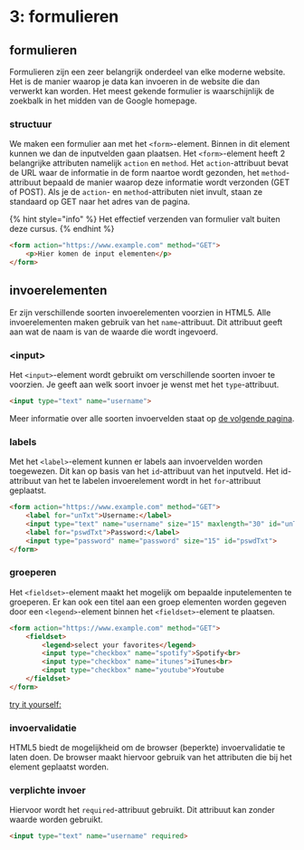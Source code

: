 # 3: formulieren

## formulieren

Formulieren zijn een zeer belangrijk onderdeel van elke moderne website. Het is de manier waarop je data kan invoeren in de website die dan verwerkt kan worden. Het meest gekende formulier is waarschijnlijk de zoekbalk in het midden van de Google homepage.

### structuur

We maken een formulier aan met het `<form>`-element. Binnen in dit element kunnen we dan de inputvelden gaan plaatsen. Het `<form>`-element heeft 2 belangrijke attributen namelijk `action` en `method`. Het `action`-attribuut bevat de URL waar de informatie in de form naartoe wordt gezonden, het `method`-attribuut bepaald de manier waarop deze informatie wordt verzonden (GET of POST). Als je de `action`- en `method`-attributen niet invult, staan ze standaard op GET naar het adres van de pagina.

{% hint style="info" %}
Het effectief verzenden van formulier valt buiten deze cursus.
{% endhint %}

```html
<form action="https://www.example.com" method="GET">
    <p>Hier komen de input elementen</p>
</form>
```

## invoerelementen

Er zijn verschillende soorten invoerelementen voorzien in HTML5. Alle invoerelementen maken gebruik van het `name`-attribuut. Dit attribuut geeft aan wat de naam is van de waarde die wordt ingevoerd.

### \<input>

Het `<input>`-element wordt gebruikt om verschillende soorten invoer te voorzien. Je geeft aan welk soort invoer je wenst met het `type`-attribuut.

```html
<input type="text" name="username">
```

Meer informatie over alle soorten invoervelden staat op [de volgende pagina](https://github.com/barbaralettany/webtech-js/blob/main/html/3-formulieren/html/3_formulieren/invoervelden.md).

### labels

Met het `<label>`-element kunnen er labels aan invoervelden worden toegewezen. Dit kan op basis van het `id`-attribuut van het inputveld. Het id-attribuut van het te labelen invoerelement wordt in het `for`-attribuut geplaatst.

```html
<form action="https://www.example.com" method="GET">
    <label for="unTxt">Username:</label>
    <input type="text" name="username" size="15" maxlength="30" id="unTxt"><br>
    <label for="pswdTxt">Password:</label>
    <input type="password" name="password" size="15" id="pswdTxt">
</form>
```

### groeperen

Het `<fieldset>`-element maakt het mogelijk om bepaalde inputelementen te groeperen. Er kan ook een titel aan een groep elementen worden gegeven door een `<legend>`-element binnen het `<fieldset>`-element te plaatsen.

```html
<form action="https://www.example.com" method="GET">
    <fieldset>
        <legend>select your favorites</legend>
        <input type="checkbox" name="spotify">Spotify<br>
        <input type="checkbox" name="itunes">iTunes<br>            
        <input type="checkbox" name="youtube">Youtube
    </fieldset>
</form>
```

[try it yourself:](https://www.w3schools.com/tags/tryit.asp?filename=tryhtml_fieldset)

### invoervalidatie

HTML5 biedt de mogelijkheid om de browser (beperkte) invoervalidatie te laten doen. De browser maakt hiervoor gebruik van het attributen die bij het element geplaatst worden.

### verplichte invoer

Hiervoor wordt het `required`-attribuut gebruikt. Dit attribuut kan zonder waarde worden gebruikt.

```html
<input type="text" name="username" required>
```

